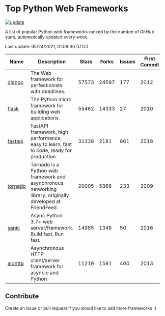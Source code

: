 # Top Python Web Frameworks

[![update](https://github.com/sunnysid3up/python-web-frameworks/actions/workflows/update.yml/badge.svg)](https://github.com/sunnysid3up/python-web-frameworks/actions/workflows/update.yml)

A list of popular Python web frameworks ranked by the number of GitHub stars, automatically updated every week.

Last update: 05/24/2021, 01:08:30 (UTC)

| Name          | Description          | Stars                     | Forks          | Issues               | First Commit        | Last Commit         |
|---------------|----------------------|---------------------------|----------------|----------------------|---------------------|---------------------|
| [django](https://github.com/django/django) | The Web framework for perfectionists with deadlines. | 57573 | 24597 | 177 | 2012 | 2021-05-24 |
| [flask](https://github.com/pallets/flask) | The Python micro framework for building web applications. | 55462 | 14333 | 27 | 2010 | 2021-05-24 |
| [fastapi](https://github.com/tiangolo/fastapi) | FastAPI framework, high performance, easy to learn, fast to code, ready for production | 31338 | 2181 | 861 | 2018 | 2021-05-24 |
| [tornado](https://github.com/tornadoweb/tornado) | Tornado is a Python web framework and asynchronous networking library, originally developed at FriendFeed. | 20005 | 5368 | 233 | 2009 | 2021-05-23 |
| [sanic](https://github.com/sanic-org/sanic) | Async Python 3.7+ web server/framework. Build fast. Run fast. | 14985 | 1348 | 50 | 2016 | 2021-05-23 |
| [aiohttp](https://github.com/aio-libs/aiohttp) | Asynchronous HTTP client/server framework for asyncio and Python | 11219 | 1591 | 400 | 2013 | 2021-05-23 |

## Contribute 

Create an issue or pull request if you would like to add more frameworks :)